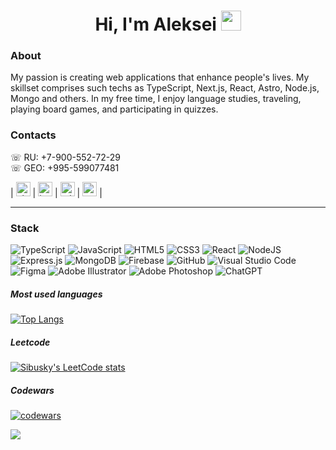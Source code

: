 <h1 align="center">Hi, I'm Aleksei</a> 
<img src="https://github.com/blackcater/blackcater/raw/main/images/Hi.gif" height="32"/>
</h1>

### About
My passion is creating web applications that enhance people's lives. My skillset comprises such techs as TypeScript, Next.js, React, Astro, Node.js, Mongo and others. In my free time, I enjoy language studies, traveling, playing board games, and participating in quizzes.  

### Contacts
☏ RU: +7-900-552-72-29   
☏ GEO: +995-599077481   
   
| <a href="https://vk.com/sibusky" target="_blank"><img src="https://upload.wikimedia.org/wikipedia/commons/f/f3/VK_Compact_Logo_%282021-present%29.svg" alt="vk logo" height="23"></a> | 
<a href="https://www.instagram.com/sibusky" target="_blank"><img src="https://upload.wikimedia.org/wikipedia/commons/e/e7/Instagram_logo_2016.svg" alt="instagram logo" height="23"></a> |
<a href="https://t.me/sibusky" target="_blank"><img src="https://upload.wikimedia.org/wikipedia/commons/8/82/Telegram_logo.svg" alt="telegram logo" height="23"></a> | 
<a href="mailto:5325388@gmail.com" target="_blank"><img src="https://upload.wikimedia.org/wikipedia/commons/7/7e/Gmail_icon_%282020%29.svg" alt="gmail logo" height="23"></a> |   

----------

### Stack

![TypeScript](https://img.shields.io/badge/typescript-%23007ACC.svg?style=for-the-badge&logo=typescript&logoColor=white)
![JavaScript](https://img.shields.io/badge/javascript-%23323330.svg?style=for-the-badge&logo=javascript&logoColor=%23F7DF1E)
![HTML5](https://img.shields.io/badge/html5-%23E34F26.svg?style=for-the-badge&logo=html5&logoColor=white)
![CSS3](https://img.shields.io/badge/css3-%231572B6.svg?style=for-the-badge&logo=css3&logoColor=white)
![React](https://img.shields.io/badge/react-%2320232a.svg?style=for-the-badge&logo=react&logoColor=%2361DAFB)
![NodeJS](https://img.shields.io/badge/node.js-6DA55F?style=for-the-badge&logo=node.js&logoColor=white)
![Express.js](https://img.shields.io/badge/express.js-%23404d59.svg?style=for-the-badge&logo=express&logoColor=%2361DAFB)
![MongoDB](https://img.shields.io/badge/MongoDB-%234ea94b.svg?style=for-the-badge&logo=mongodb&logoColor=white)
![Firebase](https://img.shields.io/badge/Firebase-039BE5?style=for-the-badge&logo=Firebase&logoColor=white)
![GitHub](https://img.shields.io/badge/github-%23121011.svg?style=for-the-badge&logo=github&logoColor=white)
![Visual Studio Code](https://img.shields.io/badge/Visual%20Studio%20Code-0078d7.svg?style=for-the-badge&logo=visual-studio-code&logoColor=white)
![Figma](https://img.shields.io/badge/figma-%23F24E1E.svg?style=for-the-badge&logo=figma&logoColor=white)
![Adobe Illustrator](https://img.shields.io/badge/adobe%20illustrator-%23FF9A00.svg?style=for-the-badge&logo=adobe%20illustrator&logoColor=white)
![Adobe Photoshop](https://img.shields.io/badge/adobe%20photoshop-%2331A8FF.svg?style=for-the-badge&logo=adobe%20photoshop&logoColor=white)
![ChatGPT](https://img.shields.io/badge/chatGPT-74aa9c?style=for-the-badge&logo=openai&logoColor=white)

##### Most used languages

[![Top Langs](https://github-readme-stats.vercel.app/api/top-langs/?username=Sibusky)](https://github.com/anuraghazra/github-readme-stats)

##### Leetcode

[![Sibusky's LeetCode stats](https://leetcode-stats-six.vercel.app/api?username=Sibusky)](https://github.com/Sibusky/leetcode-stats)   

##### Codewars

[![codewars](https://www.codewars.com/users/Sibusky/badges/small)](https://www.codewars.com/users/Sibusky)    

![](https://komarev.com/ghpvc/?username=Sibusky)
